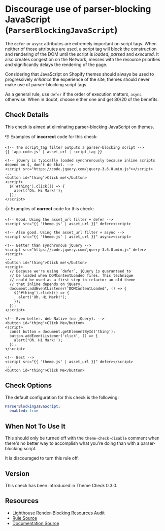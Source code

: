 # Discourage use of parser-blocking JavaScript (`ParserBlockingJavaScript`)

The `defer` or `async` attributes are extremely important on script tags. When neither of those attributes are used, a script tag will block the construction and rendering of the DOM until the script is _loaded_, _parsed_ and _executed_. It also creates congestion on the Network, messes with the resource priorities and significantly delays the rendering of the page.

Considering that JavaScript on Shopify themes should always be used to progressively _enhance_ the experience of the site, themes should never make use of parser-blocking script tags.

As a general rule, use `defer` if the order of execution matters, `async` otherwise. When in doubt, choose either one and get 80/20 of the benefits.

## Check Details

This check is aimed at eliminating parser-blocking JavaScript on themes.

:-1: Examples of **incorrect** code for this check:

```liquid
<!-- The script_tag filter outputs a parser-blocking script -->
{{ 'app-code.js' | asset_url | script_tag }}

<!-- jQuery is typically loaded synchronously because inline scripts depend on $, don't do that. -->
<script src="https://code.jquery.com/jquery-3.6.0.min.js"></script>
...
<button id="thing">Click me!</button>
<script>
  $('#thing').click(() => {
    alert('Oh. Hi Mark!');
  });
</script>
```

:+1: Examples of **correct** code for this check:

```liquid
<!-- Good. Using the asset_url filter + defer -->
<script src="{{ 'theme.js' | asset_url }}" defer><script>

<!-- Also good. Using the asset_url filter + async -->
<script src="{{ 'theme.js' | asset_url }}" async><script>

<!-- Better than synchronous jQuery -->
<script src="https://code.jquery.com/jquery-3.6.0.min.js" defer><script>
...
<button id="thing">Click me!</button>
<script>
  // Because we're using `defer`, jQuery is guaranteed to
  // be loaded when DOMContentLoaded fires. This technique
  // could be used as a first step to refactor an old theme
  // that inline depends on jQuery.
  document.addEventListener('DOMContentLoaded', () => {
    $('#thing').click(() => {
      alert('Oh. Hi Mark!');
    });
  });
</script>

<!-- Even better. Web Native (no jQuery). -->
<button id="thing">Click Me</button>
<script>
  const button = document.getElementById('thing');
  button.addEventListener('click', () => {
    alert('Oh. Hi Mark!');
  });
</script>

<!-- Best -->
<script src="{{ 'theme.js' | asset_url }}" defer></script>
...
<button id="thing">Click Me</button>
```

## Check Options

The default configuration for this check is the following:

```yaml
ParserBlockingJavaScript:
  enabled: true
```

## When Not To Use It

This should only be turned off with the `theme-check-disable` comment when there's no better way to accomplish what you're doing than with a parser-blocking script.

It is discouraged to turn this rule off.

## Version

This check has been introduced in Theme Check 0.3.0.

## Resources

- [Lighthouse Render-Blocking Resources Audit][render-blocking]
- [Rule Source][codesource]
- [Documentation Source][docsource]

[render-blocking]: https://web.dev/render-blocking-resources/
[codesource]: /lib/theme_check/checks/parser_blocking_javascript.rb
[docsource]: /docs/checks/parser_blocking_javascript.md

